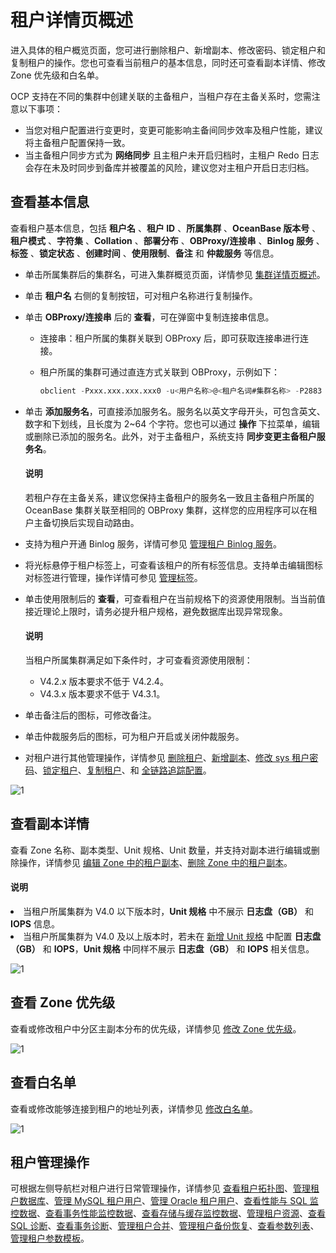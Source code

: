 # 租户详情页概述

进入具体的租户概览页面，您可进行删除租户、新增副本、修改密码、锁定租户和复制租户的操作。您也可查看当前租户的基本信息，同时还可查看副本详情、修改 Zone 优先级和白名单。

OCP 支持在不同的集群中创建关联的主备租户，当租户存在主备关系时，您需注意以下事项：

* 当您对租户配置进行变更时，变更可能影响主备间同步效率及租户性能，建议将主备租户配置保持一致。
* 当主备租户同步方式为 <b>网络同步</b> 且主租户未开启归档时，主租户 Redo 日志会存在未及时同步到备库并被覆盖的风险，建议您对主租户开启日志归档。

## 查看基本信息

查看租户基本信息，包括 **租户名** 、**租户 ID** 、**所属集群** 、**OceanBase 版本号** 、**租户模式** 、**字符集** 、**Collation** 、**部署分布** 、**OBProxy/连接串** 、**Binlog 服务** 、**标签** 、**锁定状态** 、**创建时间** 、**使用限制**、**备注** 和 **仲裁服务** 等信息。

* 单击所属集群后的集群名，可进入集群概览页面，详情参见 [集群详情页概述](../../600.cluster-functions/300.manage-a-cluster/200.overview-of-the-cluster-details-page.md)。

* 单击 **租户名** 右侧的复制按钮，可对租户名称进行复制操作。

* 单击 **OBProxy/连接串** 后的 **查看**，可在弹窗中复制连接串信息。

  * 连接串：租户所属的集群关联到 OBProxy 后，即可获取连接串进行连接。

  * 租户所属的集群可通过直连方式关联到 OBProxy，示例如下：

    ```sql
    obclient -Pxxx.xxx.xxx.xxx0 -u<用户名称>@<租户名词#集群名称> -P2883 -p****** -c -A sys
    ```

* 单击 **添加服务名**，可直接添加服务名。服务名以英文字母开头，可包含英文、数字和下划线，且长度为 2\~64 个字符。您也可以通过 **操作** 下拉菜单，编辑或删除已添加的服务名。此外，对于主备租户，系统支持 **同步变更主备租户服务名**。

  <main id="notice" type='explain'>
  <h4>说明</h4>
  <p>
  若租户存在主备关系，建议您保持主备租户的服务名一致且主备租户所属的 OceanBase 集群关联至相同的 OBProxy 集群，这样您的应用程序可以在租户主备切换后实现自动路由。
  </p></main>

* 支持为租户开通 Binlog 服务，详情可参见 [管理租户 Binlog 服务](700.manage-binlog-service-of-a-tenant.md)。

* 将光标悬停于租户标签上，可查看该租户的所有标签信息。支持单击编辑图标对标签进行管理，操作详情可参见 [管理标签](../../1600.system-management-features/300.manage-tags/100.tags-overview.md)。

* 单击使用限制后的 **查看**，可查看租户在当前规格下的资源使用限制。当当前值接近理论上限时，请务必提升租户规格，避免数据库出现异常现象。

  <main id="notice" type='explain'>
  <h4>说明</h4>
  <p>当租户所属集群满足如下条件时，才可查看资源使用限制：<ul><li>V4.2.x 版本要求不低于 V4.2.4。</li><li>V4.3.x 版本要求不低于 V4.3.1。</li></ul>
  </p></main>

* 单击备注后的图标，可修改备注。

* 单击仲裁服务后的图标，可为租户开启或关闭仲裁服务。

* 对租户进行其他管理操作，详情参见 [删除租户](../600.manage-a-tenant/400.delete-a-tenant.md)、[新增副本](../1000.manage-tenant-replica/200.create-a-replica.md)、[修改 sys 租户密码](../600.manage-a-tenant/500.change-the-sysy-tenant-password.md)、[锁定租户](../600.manage-a-tenant/300.locked-a-tenant.md)、[复制租户](../600.manage-a-tenant/200.replication-a-tenant.md)、和 [全链路追踪配置](600.full-link-diagnostic-configuration-of-tenant.md)。

![1](https://obbusiness-private.oss-cn-shanghai.aliyuncs.com/doc/img/ocp/431/%E5%9F%BA%E6%9C%AC%E4%BF%A1%E6%81%AF-%E7%A7%9F%E6%88%B7%E8%AF%A6%E6%83%85%E9%A1%B5.png)

## 查看副本详情

查看 Zone 名称、副本类型、Unit 规格、Unit 数量，并支持对副本进行编辑或删除操作，详情参见 [编辑 Zone 中的租户副本](../1000.manage-tenant-replica/300.edit-a-replica-of-a-tenant-in-a-private-zone.md)、[删除 Zone 中的租户副本](../1000.manage-tenant-replica/400.delete-a-replica-of-a-tenant-in-a-private-zone.md)。

<main id="notice" type='explain'>
<h4>说明</h4>
<p><li>当租户所属集群为 V4.0 以下版本时，<b>Unit 规格</b> 中不展示 <b>日志盘（GB）</b> 和 <b>IOPS</b> 信息。</li><li>当租户所属集群为 V4.0 及以上版本时，若未在 <a href="../400.manage-unit-specification.md">新增 Unit 规格</a> 中配置 <b>日志盘（GB）</b> 和 <b>IOPS</b>，<b>Unit 规格</b> 中同样不展示 <b>日志盘（GB）</b> 和 <b>IOPS</b> 相关信息。</li></p>
</main>

![1](https://obbusiness-private.oss-cn-shanghai.aliyuncs.com/doc/img/ocp/420/%E5%89%AF%E6%9C%AC%E8%AF%A6%E6%83%85.png)

## 查看 Zone 优先级

查看或修改租户中分区主副本分布的优先级，详情参见 [修改 Zone 优先级](../800.modify-a-zone-priority.md)。

![1](https://help-static-aliyun-doc.aliyuncs.com/assets/img/zh-CN/5547730261/p265481.png)

## 查看白名单

查看或修改能够连接到租户的地址列表，详情参见 [修改白名单](../700.modify-the-whitelist.md)。

![1](https://help-static-aliyun-doc.aliyuncs.com/assets/img/zh-CN/5547730261/p265484.png)

## 租户管理操作

可根据左侧导航栏对租户进行日常管理操作，详情参见 [查看租户拓扑图](../900.manage-tenant-topulogy/100.view-the-tenant-topology.md)、[管理租户数据库](../1100.database-management.md)、[管理 MySQL 租户用户](../1200.manage-users-and-permissions-under-tenants/100.user-management-under-a-mysql-tenant.md)、[管理 Oracle 租户用户](../1200.manage-users-and-permissions-under-tenants/200.user-management-under-an-oracle-tenant/100.oracle-tenant-user-management.md)、[查看性能与 SQL 监控数据](../../880.manage-performance-monitoring/100.performance-monitoring-overview/400.view-tenant-performance-and-sql.md)、[查看事务性能监控数据](../../880.manage-performance-monitoring/100.performance-monitoring-overview/500.view-transaction-performance.md)、[查看存储与缓存监控数据](../../880.manage-performance-monitoring/100.performance-monitoring-overview/600.view-storage-and-cache-performance.md)、[管理租户资源](../500.ocp-resource-unit-specifications.md)、[查看 SQL 诊断](../../1000.diagnosis-and-tuning-fuctions/100.manage-sql-diagnosis/300.suspicious-sql-diagnostics.md)、[查看事务诊断](../../1000.diagnosis-and-tuning-fuctions/200.manage-transaction-diagnostics/200.view-transaction-diagnosis.md)、[管理租户合并](../1400.manage-tenant-merge/200.details-of-tenant-major-compaction.md)、[管理租户备份恢复](../../1100.backup-and-restoration-functions/400.backup-now/200.back-up-tenant-now.md)、[查看参数列表](../1600.manage-tenant-parameters/100.view-the-tenant-parameter.md)、[管理租户参数模板](../1500.manage-tenant-parameter-templates.md)。
